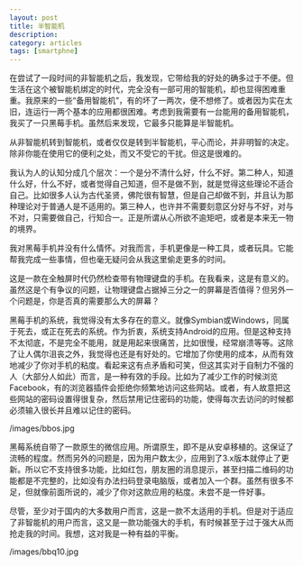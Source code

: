 ```yaml
---
layout: post
title: 半智能机 
description: 
category: articles
tags: [smartphne]
---
```


在尝试了一段时间的非智能机之后，我发现，它带给我的好处的确多过于不便。但生活在这个被智能机绑定的时代，完全没有一部可用的智能机，却也显得困难重重。我原来的一些“备用智能机”，有的坏了一两次，便不想修了。或者因为实在太旧，连运行一两个基本的应用都很困难。考虑到我需要有一台能用的备用智能机，我买了一只黑莓手机。虽然后来发现，它最多只能算是半智能机。

从非智能机转到智能机，或者仅仅是转到半智能机，平心而论，并非明智的决定。除非你能在使用它的便利之处，而又不受它的干扰。但这是很难的。

我认为人的认知分成几个层次：一个是分不清什么好，什么不好。第二种人，知道什么好，什么不好，或者觉得自己知道，但不是做不到，就是觉得这些理论不适合自己。比如很多人认为古代圣贤，佛陀很有智慧，但是自己却做不到，并且认为那种理论对于普通人是不适用的。第三种人，也许并不需要刻意区分好与不好，对与不对，只需要做自己，行知合一。正是所谓从心所欲不逾矩吧，或者是本来无一物的境界。

我对黑莓手机并没有什么情怀。对我而言，手机更像是一种工具，或者玩具。它能帮我完成一些事情，但也毫无疑问会从我这里偷走更多的时间。

这是一款在全触屏时代仍然检查带有物理键盘的手机。在我看来，这是有意义的。虽然这是个有争议的问题，让物理键盘占据掉三分之一的屏幕是否值得？但另外一个问题是，你是否真的需要那么大的屏幕？

黑莓手机的系统，我觉得没有太多存在的意义。就像Symbian或Windows，同属于死去，或正在死去的系统。作为折衷，系统支持Android的应用。但是这种支持不太彻底，不是完全不能用，就是用起来很痛苦，比如很慢，经常崩溃等等。这除了让人偶尔沮丧之外，我觉得也还是有好处的。它增加了你使用的成本，从而有效地减少了你对手机的粘度。看起来这有点矛盾和可笑，但这其实对于自制力不强的人（大部分人如此）而言，是一种有效的手段。比如为了减少工作的时候浏览Facebook，有的浏览器插件会拒绝你频繁地访问这些网站。或者，有人故意把这些网站的密码设置得很复杂，然后禁用记住密码的功能，使得每次去访问的时候都必须输入很长并且难以记住的密码。

/images/bbos.jpg

黑莓系统自带了一款原生的微信应用。所谓原生，即不是从安卓移植的。这保证了流畅的程度。然而另外的问题是，因为用户数太少，应用到了3.x版本就停止了更新。所以它不支持很多功能，比如红包，朋友圈的消息提示，甚至扫描二维码的功能都是不完整的，比如没有办法扫码登录电脑版，或者加入一个群。虽然有很多不足，但就像前面所说的，减少了你对这款应用的粘度。未尝不是一件好事。

尽管，至少对于国内的大多数用户而言，这是一款不太适用的手机。但是对于适应了非智能机的用户而言，这又是一款功能强大的手机，有时候甚至于过于强大从而抢走我的时间。我想，这对我是一种有益的平衡。

/images/bbq10.jpg
